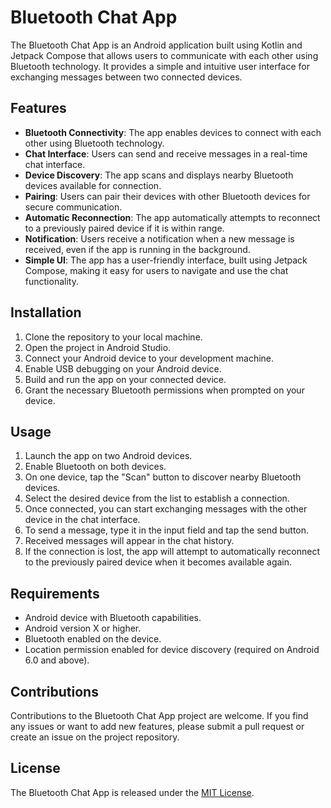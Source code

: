 # Bluetooth Chat App

The Bluetooth Chat App is an Android application built using Kotlin and Jetpack Compose that allows users to communicate with each other using Bluetooth technology. It provides a simple and intuitive user interface for exchanging messages between two connected devices.

## Features

- **Bluetooth Connectivity**: The app enables devices to connect with each other using Bluetooth technology.
- **Chat Interface**: Users can send and receive messages in a real-time chat interface.
- **Device Discovery**: The app scans and displays nearby Bluetooth devices available for connection.
- **Pairing**: Users can pair their devices with other Bluetooth devices for secure communication.
- **Automatic Reconnection**: The app automatically attempts to reconnect to a previously paired device if it is within range.
- **Notification**: Users receive a notification when a new message is received, even if the app is running in the background.
- **Simple UI**: The app has a user-friendly interface, built using Jetpack Compose, making it easy for users to navigate and use the chat functionality.

## Installation

1. Clone the repository to your local machine.
2. Open the project in Android Studio.
3. Connect your Android device to your development machine.
4. Enable USB debugging on your Android device.
5. Build and run the app on your connected device.
6. Grant the necessary Bluetooth permissions when prompted on your device.

## Usage

1. Launch the app on two Android devices.
2. Enable Bluetooth on both devices.
3. On one device, tap the "Scan" button to discover nearby Bluetooth devices.
4. Select the desired device from the list to establish a connection.
5. Once connected, you can start exchanging messages with the other device in the chat interface.
6. To send a message, type it in the input field and tap the send button.
7. Received messages will appear in the chat history.
8. If the connection is lost, the app will attempt to automatically reconnect to the previously paired device when it becomes available again.

## Requirements

- Android device with Bluetooth capabilities.
- Android version X or higher.
- Bluetooth enabled on the device.
- Location permission enabled for device discovery (required on Android 6.0 and above).

## Contributions

Contributions to the Bluetooth Chat App project are welcome. If you find any issues or want to add new features, please submit a pull request or create an issue on the project repository.

## License

The Bluetooth Chat App is released under the [MIT License](LICENSE).
